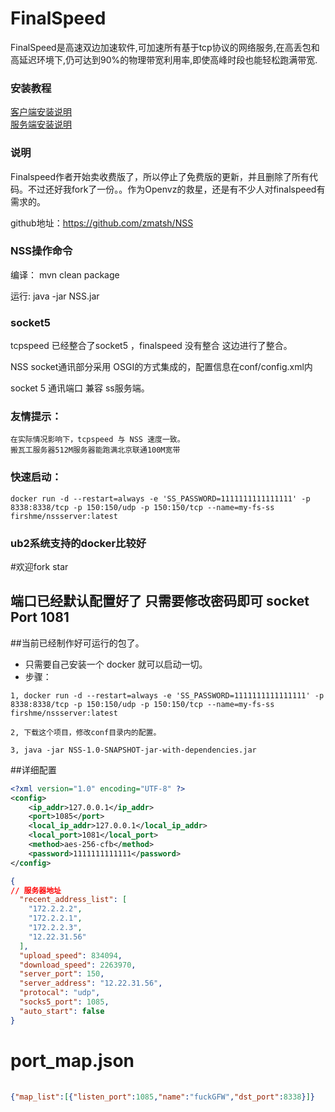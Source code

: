 # FinalSpeed
FinalSpeed是高速双边加速软件,可加速所有基于tcp协议的网络服务,在高丢包和高延迟环境下,仍可达到90%的物理带宽利用率,即使高峰时段也能轻松跑满带宽.

### 安装教程
[客户端安装说明](https://udpspeed.com/installclient)
<br />
[服务端安装说明](https://udpspeed.com/installserver)

### 说明


Finalspeed作者开始卖收费版了，所以停止了免费版的更新，并且删除了所有代码。不过还好我fork了一份。。作为Openvz的救星，还是有不少人对finalspeed有需求的。


github地址：https://github.com/zmatsh/NSS



### NSS操作命令

编译： mvn clean package

运行: java -jar NSS.jar 

### socket5

tcpspeed 已经整合了socket5 ，finalspeed 没有整合 这边进行了整合。

NSS socket通讯部分采用 OSGI的方式集成的，配置信息在conf/config.xml内

socket 5 通讯端口 兼容 ss服务端。


### 友情提示：
    在实际情况影响下，tcpspeed 与 NSS 速度一致。
    搬瓦工服务器512M服务器能跑满北京联通100M宽带
    
### 快速启动：
```text
docker run -d --restart=always -e 'SS_PASSWORD=1111111111111111' -p 8338:8338/tcp -p 150:150/udp -p 150:150/tcp --name=my-fs-ss firshme/nssserver:latest
```
### ub2系统支持的docker比较好

#欢迎fork star

## 端口已经默认配置好了 只需要修改密码即可 socket Port 1081

##当前已经制作好可运行的包了。 
* 只需要自己安装一个 docker 就可以启动一切。
* 步骤：
```text
1, docker run -d --restart=always -e 'SS_PASSWORD=1111111111111111' -p 8338:8338/tcp -p 150:150/udp -p 150:150/tcp --name=my-fs-ss firshme/nssserver:latest

2, 下载这个项目，修改conf目录内的配置。

3, java -jar NSS-1.0-SNAPSHOT-jar-with-dependencies.jar

```
##详细配置


```xml
<?xml version="1.0" encoding="UTF-8" ?>
<config>
	<ip_addr>127.0.0.1</ip_addr>
	<port>1085</port> 
	<local_ip_addr>127.0.0.1</local_ip_addr>
	<local_port>1081</local_port>
	<method>aes-256-cfb</method>
	<password>1111111111111</password>
</config>

```


```json
{
// 服务器地址
  "recent_address_list": [
    "172.2.2.2",
    "172.2.2.1",
    "172.2.2.3",
    "12.22.31.56"
  ],
  "upload_speed": 834094,
  "download_speed": 2263970,
  "server_port": 150,
  "server_address": "12.22.31.56",
  "protocal": "udp",
  "socks5_port": 1085,
  "auto_start": false
}
```

# port_map.json

```json
   
{"map_list":[{"listen_port":1085,"name":"fuckGFW","dst_port":8338}]}

```


 


